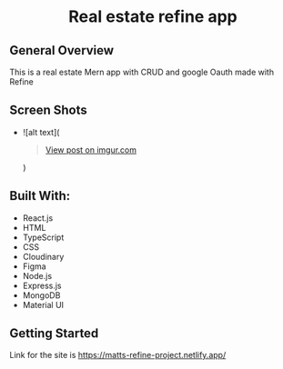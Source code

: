 <h1 align="center">Real estate refine app</h1>

</div>

## General Overview

This is a real estate Mern app with CRUD and google Oauth made with Refine


## Screen Shots

* ![alt text](<blockquote class="imgur-embed-pub" lang="en" data-id="pzg3XzZ"><a href="https://imgur.com/pzg3XzZ">View post on imgur.com</a></blockquote><script async src="//s.imgur.com/min/embed.js" charset="utf-8"></script>)



## Built With:

- React.js
- HTML
- TypeScript
- CSS
- Cloudinary
- Figma
- Node.js 
- Express.js
- MongoDB
- Material UI




## Getting Started

Link for the site is https://matts-refine-project.netlify.app/

